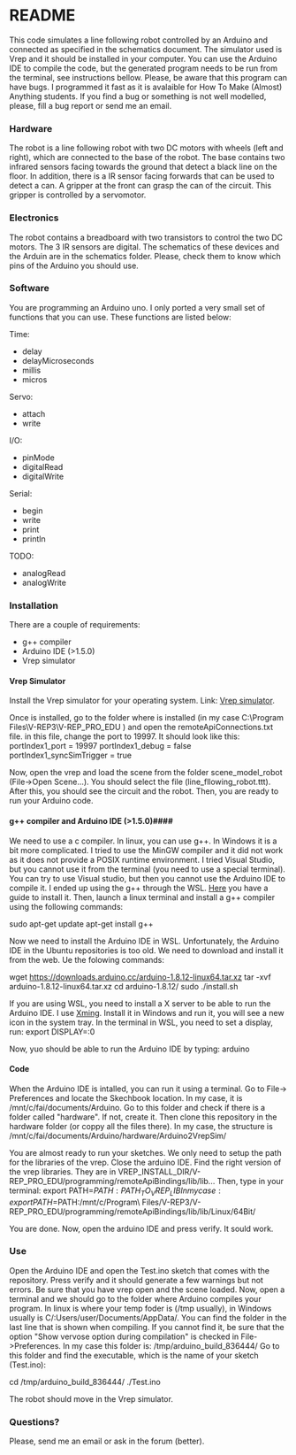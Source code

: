 # README #

This code simulates a line following robot controlled by an Arduino and connected as specified in the schematics document. The simulator used is Vrep and it should be installed in your computer. You can use the Arduino IDE to compile the code, but the generated program needs to be run from the terminal, see instructions bellow. Please, be aware that this program can have bugs. I programmed it fast as it is avalaible for How To Make (Almost) Anything students. If you find a bug or something is not well modelled, please, fill a bug report or send me an email.

### Hardware ###

The robot is a line following robot with two DC motors with wheels (left and right), which are connected to the base of the robot. The base contains two infrared sensors facing towards the ground that detect a black line on the floor. In addition, there is a IR sensor facing forwards that can be used to detect a can. A gripper at the front can grasp the can of the circuit. This gripper is controlled by a servomotor.

### Electronics ###

The robot contains a breadboard with two transistors to control the two DC motors. The 3 IR sensors are digital. The schematics of these devices and the Arduin are in the schematics folder. Please, check them to know which pins of the Arduino you should use.

### Software ###

You are programming an Arduino uno. I only ported a very small set of functions that you can use. These functions are listed below:

Time:
* delay
* delayMicroseconds
* millis
* micros

Servo:
* attach
* write

I/O:
* pinMode
* digitalRead
* digitalWrite

Serial:
* begin
* write
* print
* println

TODO:
* analogRead
* analogWrite

### Installation ###

There are a couple of requirements:

* g++ compiler
* Arduino IDE (>1.5.0)
* Vrep simulator



#### Vrep Simulator ####

Install the Vrep simulator for your operating system. Link: [Vrep simulator](https://www.coppeliarobotics.com/). 

Once is installed, go to the folder where is installed (in my case C:\Program Files\V-REP3\V-REP_PRO_EDU ) and open the remoteApiConnections.txt file. in this file, change the port to 19997. It should look like this:
portIndex1_port             = 19997
portIndex1_debug            = false
portIndex1_syncSimTrigger   = true

Now, open the vrep and load the scene from the folder scene_model_robot (File->Open Scene...). You should select the file (line_fllowing_robot.ttt). After this, you should see the circuit and the robot. Then, you are ready to run your Arduino code.

#### g++ compiler and Arduino IDE (>1.5.0)####

We need to use a c compiler. In linux, you can use g++. In Windows it is a bit more complicated. I tried to use the MinGW compiler and it did not work as it does not provide a POSIX runtime environment. I tried Visual Studio, but you cannot use it from the terminal (you need to use a special terminal). You can try to use Visual studio, but then you cannot use the Arduino IDE to compile it. I ended up using the g++ through the WSL. [Here](https://docs.microsoft.com/en-us/windows/wsl/install-win10) you have a guide to install it. Then, launch a linux terminal and install a g++ compiler using the following commands: 

sudo apt-get update
apt-get install g++

Now we need to install the Arduino IDE in WSL. Unfortunately, the Arduino IDE in the Ubuntu repositories is too old. We need to download and install it from the web. Ue the folowing commands:

wget https://downloads.arduino.cc/arduino-1.8.12-linux64.tar.xz
tar -xvf arduino-1.8.12-linux64.tar.xz
cd arduino-1.8.12/
sudo ./install.sh 

If you are using WSL, you need to install a X server to be able to run the Arduino IDE. I use [Xming](https://sourceforge.net/projects/xming/). Install it in Windows and run it, you will see a new icon in the system tray. In the terminal in WSL, you need to set a display, run:
export DISPLAY=:0

Now, yuo should be able to run the Arduino IDE by typing:
arduino


#### Code ####

When the Arduino IDE is intalled, you can run it using a terminal. Go to File-> Preferences and locate the Skechbook location. In my case, it is /mnt/c/fai/documents/Arduino. Go to this folder and check if there is a folder called "hardware". If not, create it. Then clone this repository in the hardware folder (or coppy all the files there). In my case, the structure is /mnt/c/fai/documents/Arduino/hardware/Arduino2VrepSim/

You are almost ready to run your sketches. We only need to setup the path for the libraries of the vrep. Close the arduino IDE. Find the right version of the vrep libraries. They are in VREP_INSTALL_DIR/V-REP_PRO_EDU/programming/remoteApiBindings/lib/lib...
Then, type in your terminal:
export PATH=$PATH:PATH_TO_VREP_LIB 
In my case:
export PATH=$PATH:/mnt/c/Program\ Files/V-REP3/V-REP_PRO_EDU/programming/remoteApiBindings/lib/lib/Linux/64Bit/

You are done. Now, open the arduino IDE and press verify. It sould work.

### Use ###

Open the Arduino IDE and open the Test.ino sketch that comes with the repository. Press verify and it should generate a few warnings but not errors. Be sure that you have vrep open and the scene loaded. Now, open a terminal and we should go to the folder where Arduino compiles your program. In linux is where your temp foder is (/tmp usually), in Windows usually is C/:Users/user/Documents/AppData/. You can find the folder in the last line that is shown when compiling. If you cannot find it, be sure that the option "Show vervose option during compilation" is checked in File->Preferences. In my case this folder is: /tmp/arduino_build_836444/ Go to this folder and find the executable, which is the name of your sketch (Test.ino):

cd /tmp/arduino_build_836444/
./Test.ino

The robot should move in the Vrep simulator.

### Questions? ###

Please, send me an email or ask in the forum (better).

